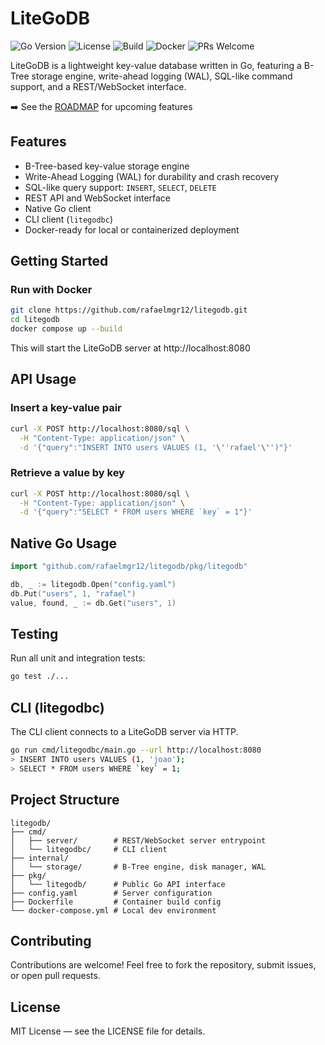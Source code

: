 # LiteGoDB
![Go Version](https://img.shields.io/badge/go-1.23-blue.svg)
![License](https://img.shields.io/github/license/rafaelmgr12/litegodb)
![Build](https://github.com/rafaelmgr12/litegodb/actions/workflows/release.yml/badge.svg)
![Docker](https://img.shields.io/badge/docker-ready-blue)
![PRs Welcome](https://img.shields.io/badge/PRs-welcome-brightgreen.svg)

LiteGoDB is a lightweight key-value database written in Go, featuring a B-Tree storage engine, write-ahead logging (WAL), SQL-like command support, and a REST/WebSocket interface.

➡️ See the [ROADMAP](./ROADMAP.md) for upcoming features

## Features

- B-Tree-based key-value storage engine
- Write-Ahead Logging (WAL) for durability and crash recovery
- SQL-like query support: `INSERT`, `SELECT`, `DELETE`
- REST API and WebSocket interface
- Native Go client
- CLI client (`litegodbc`)
- Docker-ready for local or containerized deployment

## Getting Started

### Run with Docker

```bash
git clone https://github.com/rafaelmgr12/litegodb.git
cd litegodb
docker compose up --build
```

This will start the LiteGoDB server at http://localhost:8080

## API Usage

### Insert a key-value pair

```bash
curl -X POST http://localhost:8080/sql \
  -H "Content-Type: application/json" \
  -d '{"query":"INSERT INTO users VALUES (1, '\''rafael'\'')"}'
```

### Retrieve a value by key

```bash
curl -X POST http://localhost:8080/sql \
  -H "Content-Type: application/json" \
  -d '{"query":"SELECT * FROM users WHERE `key` = 1"}'
```

## Native Go Usage

```go
import "github.com/rafaelmgr12/litegodb/pkg/litegodb"

db, _ := litegodb.Open("config.yaml")
db.Put("users", 1, "rafael")
value, found, _ := db.Get("users", 1)
```

## Testing

Run all unit and integration tests:

```bash
go test ./...
```

## CLI (litegodbc)

The CLI client connects to a LiteGoDB server via HTTP.

```bash
go run cmd/litegodbc/main.go --url http://localhost:8080
> INSERT INTO users VALUES (1, 'joao');
> SELECT * FROM users WHERE `key` = 1;
```

## Project Structure

```
litegodb/
├── cmd/
│   ├── server/        # REST/WebSocket server entrypoint
│   └── litegodbc/     # CLI client
├── internal/
│   └── storage/       # B-Tree engine, disk manager, WAL
├── pkg/
│   └── litegodb/      # Public Go API interface
├── config.yaml        # Server configuration
├── Dockerfile         # Container build config
└── docker-compose.yml # Local dev environment
```

## Contributing

Contributions are welcome! Feel free to fork the repository, submit issues, or open pull requests.

## License

MIT License — see the LICENSE file for details.

